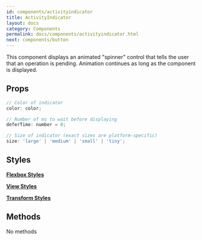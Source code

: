 ```yaml
---
id: components/activityindicator
title: ActivityIndicator
layout: docs
category: Components
permalink: docs/components/activityindicator.html
next: components/button
---
```


This component displays an animated "spinner" control that tells the user that an operation is pending. Animation continues as long as the component is displayed.

## Props
``` javascript
// Color of indicator
color: color;

// Number of ms to wait before displaying
deferTime: number = 0;

// Size of indicator (exact sizes are platform-specific)
size: 'large' | 'medium' | 'small' | 'tiny';
```

## Styles
[**Flexbox Styles**](docs/styles.html#flexbox-style-attributes)

[**View Styles**](docs/styles.html#view-style-attributes)

[**Transform Styles**](docs/styles.html#transform-style-attributes)


## Methods
No methods

